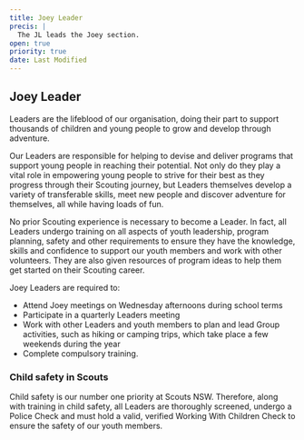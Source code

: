 ```yaml
---
title: Joey Leader
precis: |
  The JL leads the Joey section.
open: true
priority: true
date: Last Modified
---
```


## Joey Leader

Leaders are the lifeblood of our organisation, doing their part to support
thousands of children and young people to grow and develop through adventure.

Our Leaders are responsible for helping to devise and deliver programs that
support young people in reaching their potential. Not only do they play a
vital role in empowering young people to strive for their best as they
progress through their Scouting journey, but Leaders themselves develop
a variety of transferable skills, meet new people and discover adventure
for themselves, all while having loads of fun.

No prior Scouting experience is necessary to become a Leader. In fact, all
Leaders undergo training on all aspects of youth leadership, program
planning, safety and other requirements to ensure they have the knowledge,
skills and confidence to support our youth members and work with other
volunteers. They are also given resources of program ideas to help them get
started on their Scouting career.

Joey Leaders are required to:

- Attend Joey meetings on Wednesday afternoons during school terms
- Participate in a quarterly Leaders meeting
- Work with other Leaders and youth members to plan and lead Group
  activities, such as hiking or camping trips, which take place a few
  weekends during the year
- Complete compulsory training.

### Child safety in Scouts

Child safety is our number one priority at Scouts NSW. Therefore, along
with training in child safety, all Leaders are thoroughly screened, undergo
a Police Check and must hold a valid, verified Working With Children Check
to ensure the safety of our youth members.
